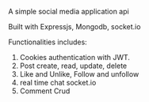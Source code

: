 A simple social media application api

Built with 
Expressjs, Mongodb, socket.io

Functionalities includes:

1) Cookies authentication with JWT.
2) Post create, read, update, delete
3) Like and Unlike, Follow and unfollow
4) real time chat socket.io
5) Comment Crud

